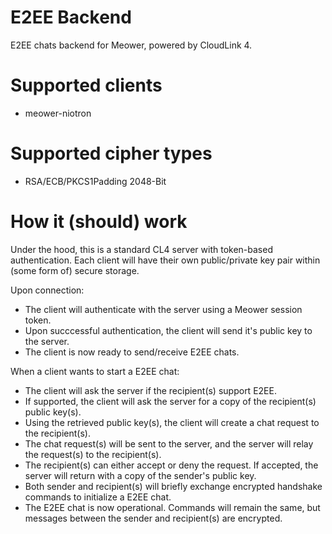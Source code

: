 # E2EE Backend
E2EE chats backend for Meower, powered by CloudLink 4.

# Supported clients
* meower-niotron

# Supported cipher types
* RSA/ECB/PKCS1Padding 2048-Bit

# How it (should) work
Under the hood, this is a standard CL4 server with token-based authentication.
Each client will have their own public/private key pair within (some form of) secure storage.

Upon connection:
* The client will authenticate with the server using a Meower session token.
* Upon succcessful authentication, the client will send it's public key to the server.
* The client is now ready to send/receive E2EE chats. 

When a client wants to start a E2EE chat:
* The client will ask the server if the recipient(s) support E2EE.
* If supported, the client will ask the server for a copy of the recipient(s) public key(s).
* Using the retrieved public key(s), the client will create a chat request to the recipient(s).
* The chat request(s) will be sent to the server, and the server will relay the request(s) to the recipient(s).
* The recipient(s) can either accept or deny the request. If accepted, the server will return with a copy of the sender's public key.
* Both sender and recipient(s) will briefly exchange encrypted handshake commands to initialize a E2EE chat.
* The E2EE chat is now operational. Commands will remain the same, but messages between the sender and recipient(s) are encrypted.
